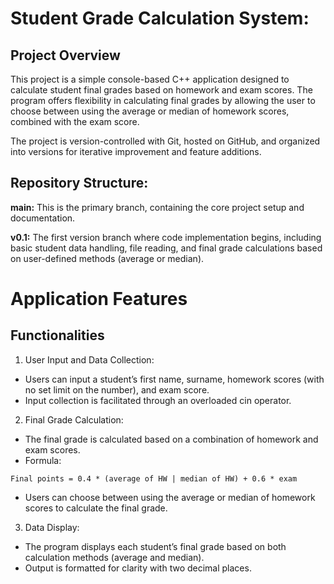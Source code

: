 # Student Grade Calculation System:
## Project Overview
This project is a simple console-based C++ application designed to calculate student final grades based on homework and exam scores. The program offers flexibility in calculating final grades by allowing the user to choose between using the average or median of homework scores, combined with the exam score.

The project is version-controlled with Git, hosted on GitHub, and organized into versions for iterative improvement and feature additions.

## Repository Structure:

**main:** This is the primary branch, containing the core project setup and documentation.

**v0.1:** The first version branch where code implementation begins, including basic student data handling, file reading, and final grade calculations based on user-defined methods (average or median).



# Application Features
## Functionalities
1. User Input and Data Collection:

- Users can input a student’s first name, surname, homework scores (with no set limit on the number), and exam score.
- Input collection is facilitated through an overloaded cin operator.

2. Final Grade Calculation:

- The final grade is calculated based on a combination of homework and exam scores.
- Formula:

```plaintext
Final points = 0.4 * (average of HW | median of HW) + 0.6 * exam
```

- Users can choose between using the average or median of homework scores to calculate the final grade.

3. Data Display:

- The program displays each student’s final grade based on both calculation methods (average and median).
- Output is formatted for clarity with two decimal places.
